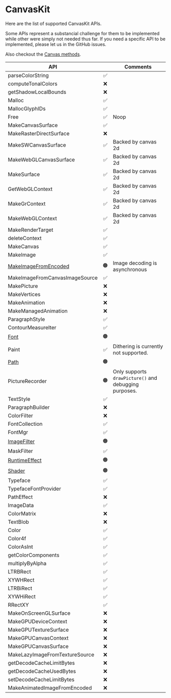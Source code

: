 # CanvasKit

Here are the list of supported CanvasKit APIs.

Some APIs represent a substancial challenge for them to be implemented while other were simply not needed thus far.
If you need a specific API to be implemented, please let us in the GitHub issues.

Also checkout the [Canvas methods](canvas.md).

| API                                  |       | Comments |
|--------------------------------------|:-----:|----------|
| parseColorString                     |   ✅   |          |
| computeTonalColors                   |   ❌  |          |
| getShadowLocalBounds                 |   ❌   |          |
| Malloc                               |   ✅   |          |
| MallocGlyphIDs                       |   ✅   |          |
| Free                                 |   ✅   | Noop     |
| MakeCanvasSurface                    |   ✅   |          |
| MakeRasterDirectSurface              |   ❌   |          |
| MakeSWCanvasSurface                  |   ✅   | Backed by canvas 2d         |
| MakeWebGLCanvasSurface               |   ✅   | Backed by canvas 2d         |
| MakeSurface                          |   ✅   | Backed by canvas 2d         |
| GetWebGLContext                      |   ✅   | Backed by canvas 2d         |
| MakeGrContext                        |   ✅   | Backed by canvas 2d          |
| MakeWebGLContext                     |   ✅   | Backed by canvas 2d         |
| MakeRenderTarget                     |   ✅   |          |
| deleteContext                        |   ✅   |          |
| MakeCanvas                           |   ✅   |          |
| MakeImage                            |   ✅   |          |
| [MakeImageFromEncoded](image.md)     |   🟠   | Image decoding is asynchronous         |
| MakeImageFromCanvasImageSource       |   ✅   |          |
| MakePicture                          |   ❌   |          |
| MakeVertices                         |   ❌   |          |
| MakeAnimation                        |   ❌   |          |
| MakeManagedAnimation                 |   ❌   |          |
| ParagraphStyle                       |   ✅   |          |
| ContourMeasureIter                   |   ✅   |          |
| [Font](font.md)                      |   🟠   |          |
| Paint                                |   ✅   | Dithering is currently not supported. |
| [Path](path.md)                      |   🟠   |          |
| PictureRecorder                      |   🟠   | Only supports `drawPicture()` and debugging purposes. |
| TextStyle                            |   ✅   |          |
| ParagraphBuilder                     |   ❌   |          |
| ColorFilter                          |   ❌   |          |
| FontCollection                       |   ✅   |          |
| FontMgr                              |   ✅   |          |
| [ImageFilter](image-filter.md)       |   🟠   |          |
| MaskFilter                           |   ✅   |          |
| [RuntimeEffect](runtime-effect.md)   |   🟠   |          |
| [Shader](shader.md)                  |   🟠   |          |
| Typeface                             |   ✅   |          |
| TypefaceFontProvider                 |   ✅   |          |
| PathEffect                           |   ❌   |          |
| ImageData                            |   ✅   |          |
| ColorMatrix                          |   ❌   |          |
| TextBlob                             |   ❌   |          |
| Color                                |   ✅   |          |
| Color4f                              |   ✅   |          |
| ColorAsInt                           |   ✅   |          |
| getColorComponents                   |   ✅   |          |
| multiplyByAlpha                      |   ✅   |          |
| LTRBRect                             |   ✅   |          |
| XYWHRect                             |   ✅   |          |
| LTRBiRect                            |   ✅   |          |
| XYWHiRect                            |   ✅   |          |
| RRectXY                              |   ✅   |          |
| MakeOnScreenGLSurface                |   ❌   |          |
| MakeGPUDeviceContext                 |   ❌   |          |
| MakeGPUTextureSurface                |   ❌   |          |
| MakeGPUCanvasContext                 |   ❌   |          |
| MakeGPUCanvasSurface                 |   ❌   |          |
| MakeLazyImageFromTextureSource       |   ❌   |          |
| getDecodeCacheLimitBytes             |   ❌   |          |
| getDecodeCacheUsedBytes              |   ❌   |          |
| setDecodeCacheLimitBytes             |   ❌   |          |
| MakeAnimatedImageFromEncoded         |   ❌   |          |
